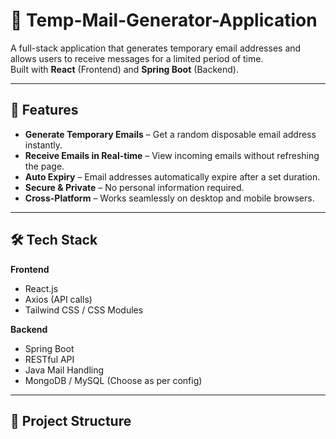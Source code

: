 # 📧 Temp-Mail-Generator-Application

A full-stack application that generates temporary email addresses and allows users to receive messages for a limited period of time.  
Built with **React** (Frontend) and **Spring Boot** (Backend).

---

## 🚀 Features

- **Generate Temporary Emails** – Get a random disposable email address instantly.
- **Receive Emails in Real-time** – View incoming emails without refreshing the page.
- **Auto Expiry** – Email addresses automatically expire after a set duration.
- **Secure & Private** – No personal information required.
- **Cross-Platform** – Works seamlessly on desktop and mobile browsers.

---

## 🛠 Tech Stack

**Frontend**
- React.js
- Axios (API calls)
- Tailwind CSS / CSS Modules

**Backend**
- Spring Boot
- RESTful API
- Java Mail Handling
- MongoDB / MySQL (Choose as per config)

---

## 📂 Project Structure

